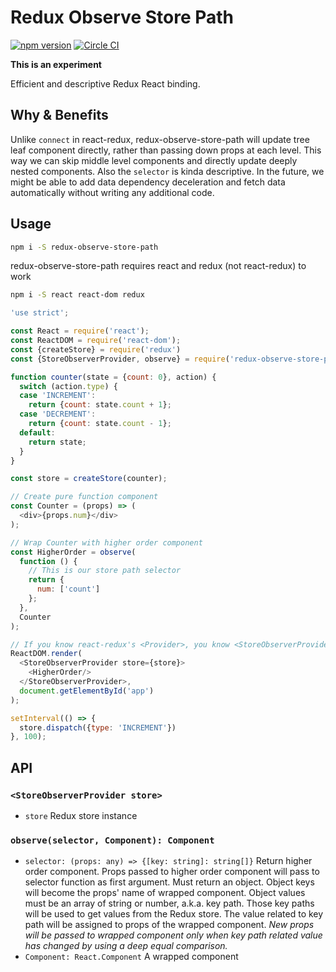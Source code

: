 # Redux Observe Store Path

[![npm version](https://badge.fury.io/js/redux-observe-store-path.svg)](https://badge.fury.io/js/redux-observe-store-path)
[![Circle CI](https://circleci.com/gh/d6u/redux-observe-store-path/tree/master.svg?style=svg)](https://circleci.com/gh/d6u/redux-observe-store-path/tree/master)

**This is an experiment**

Efficient and descriptive Redux React binding.

## Why & Benefits

Unlike `connect` in react-redux, redux-observe-store-path will update tree leaf component directly, rather than passing down props at each level. This way we can skip middle level components and directly update deeply nested components. Also the `selector` is kinda descriptive. In the future, we might be able to add data dependency deceleration and fetch data automatically without writing any additional code.

## Usage

```sh
npm i -S redux-observe-store-path
```

redux-observe-store-path requires react and redux (not react-redux) to work

```sh
npm i -S react react-dom redux
```

```js
'use strict';

const React = require('react');
const ReactDOM = require('react-dom');
const {createStore} = require('redux')
const {StoreObserverProvider, observe} = require('redux-observe-store-path');

function counter(state = {count: 0}, action) {
  switch (action.type) {
  case 'INCREMENT':
    return {count: state.count + 1};
  case 'DECREMENT':
    return {count: state.count - 1};
  default:
    return state;
  }
}

const store = createStore(counter);

// Create pure function component
const Counter = (props) => (
  <div>{props.num}</div>
);

// Wrap Counter with higher order component
const HigherOrder = observe(
  function () {
    // This is our store path selector
    return {
      num: ['count']
    };
  },
  Counter
);

// If you know react-redux's <Provider>, you know <StoreObserverProvider>
ReactDOM.render(
  <StoreObserverProvider store={store}>
    <HigherOrder/>
  </StoreObserverProvider>,
  document.getElementById('app')
);

setInterval(() => {
  store.dispatch({type: 'INCREMENT'})
}, 100);
```

## API

### `<StoreObserverProvider store>`

- `store` Redux store instance

### `observe(selector, Component): Component`

- `selector: (props: any) => {[key: string]: string[]}` Return higher order component. Props passed to higher order component will pass to selector function as first argument. Must return an object. Object keys will become the props' name of wrapped component. Object values must be an array of string or number, a.k.a. key path. Those key paths will be used to get values from the Redux store. The value related to key path will be assigned to props of the wrapped component. _New props will be passed to wrapped component only when key path related value has changed by using a deep equal comparison._
- `Component: React.Component` A wrapped component
